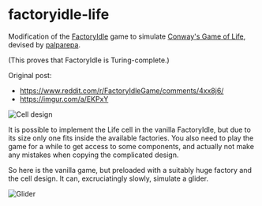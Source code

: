 # factoryidle-life
Modification of the [FactoryIdle](http://factoryidle.com/) game to simulate
[Conway's Game of Life](https://en.wikipedia.org/wiki/Conway's_Game_of_Life),
devised by [palparepa](https://www.reddit.com/user/palparepa).

(This proves that FactoryIdle is Turing-complete.)

Original post:
* https://www.reddit.com/r/FactoryIdleGame/comments/4xx8j6/
* https://imgur.com/a/EKPxY

![Cell design](http://i.imgur.com/Kub5mdR.png)

It is possible to implement the Life cell in the vanilla FactoryIdle,
but due to its size only one fits inside the available factories.
You also need to play the game for a while to get access to some components,
and actually not make any mistakes when copying the complicated design.

So here is the vanilla game, but preloaded with a suitably huge factory
and the cell design. It can, excruciatingly slowly, simulate a glider.

![Glider](http://i.imgur.com/7l76kJJ.png)
